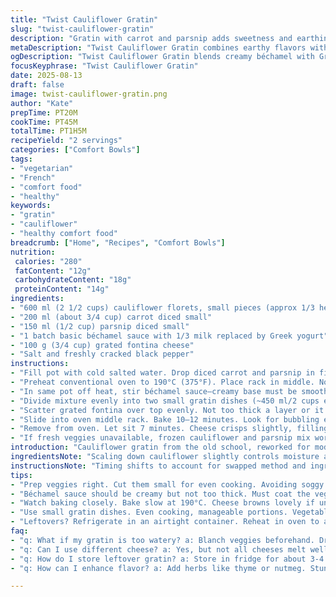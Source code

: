 ```yaml
---
title: "Twist Cauliflower Gratin"
slug: "twist-cauliflower-gratin"
description: "Gratin with carrot and parsnip adds sweetness and earthiness; béchamel replaced partly with Greek yogurt for tang and creaminess. Reduced cauliflower quantity slightly. Cheese swap to fontina for melt and mild nuttiness. Steps shuffled. Cook times shifted a bit. Broil replaced with oven bake to avoid rapid burning, longer golden crust forming. Practical tips on prepping veggies, sauce texture, and timing for visual cues included."
metaDescription: "Twist Cauliflower Gratin combines earthy flavors with creamy texture.  A modernized take on a classic French dish for your kitchen."
ogDescription: "Twist Cauliflower Gratin blends creamy béchamel with Greek yogurt. A delightful twist on a classic."
focusKeyphrase: "Twist Cauliflower Gratin"
date: 2025-08-13
draft: false
image: twist-cauliflower-gratin.png
author: "Kate"
prepTime: PT20M
cookTime: PT45M
totalTime: PT1H5M
recipeYield: "2 servings"
categories: ["Comfort Bowls"]
tags:
- "vegetarian"
- "French"
- "comfort food"
- "healthy"
keywords:
- "gratin"
- "cauliflower"
- "healthy comfort food"
breadcrumb: ["Home", "Recipes", "Comfort Bowls"]
nutrition: 
 calories: "280"
 fatContent: "12g"
 carbohydrateContent: "18g"
 proteinContent: "14g"
ingredients:
- "600 ml (2 1/2 cups) cauliflower florets, small pieces (approx 1/3 head)"
- "200 ml (about 3/4 cup) carrot diced small"
- "150 ml (1/2 cup) parsnip diced small"
- "1 batch basic béchamel sauce with 1/3 milk replaced by Greek yogurt"
- "100 g (3/4 cup) grated fontina cheese"
- "Salt and freshly cracked black pepper"
instructions:
- "Fill pot with cold salted water. Drop diced carrot and parsnip in first. Bring to boil. After 4 minutes, add cauliflower. Simmer gently until cauliflower pierces easily but not mushy—about 5-7 minutes more. Drain promptly. Shake out excess moisture. Residual steam will soften further but avoid soggy bottom."
- "Preheat conventional oven to 190°C (375°F). Place rack in middle. No broil—slow caramelization preferred here."
- "In same pot off heat, stir béchamel sauce—creamy base must be smooth, not too thick, to coat but not drown veggies. Fold veggies carefully. Season again. Taste is key. Adjust salt/pepper now; cheese adds saltiness later."
- "Divide mixture evenly into two small gratin dishes (~450 ml/2 cups each). Angle sides to spread evenly—avoid deep piling which traps moisture and slows browning."
- "Scatter grated fontina over top evenly. Not too thick a layer or it’ll separate from veggies. Fontina melts silky, browns gently, safer against burning than cheddar's sharp bite."
- "Slide into oven middle rack. Bake 10–12 minutes. Look for bubbling edges, cheese turning golden but not blackened. If cheese darkens too fast, tent loosely with foil to slow surface heat."
- "Remove from oven. Let sit 7 minutes. Cheese crisps slightly, filling firms. Cuts cleanly. Serve warm—not hot—to appreciate texture layers."
- "If fresh veggies unavailable, frozen cauliflower and parsnip mix works—blanch, drain thoroughly, squeeze water out with towel before mixing with sauce to prevent watery results."
introduction: "Cauliflower gratin from the old school, reworked for modern kitchens—lighter, brighter flavors but no compromise on that creamy comfort. Carrots and parsnips bring slightly sweet backbone, offsetting cauliflower’s mild bitterness. Greek yogurt cuts the fat, adding acid bite and silkiness to béchamel. Fontina cheese chosen for its luscious melt and gentle browning tendencies, leaving off the sharper cheddar bite. Technique tighter: simmer vegetables exactly until tender, no sogginess allowed. Broiling discarded—risky for thin gratins prone to burning before inside is hot. Bake instead; time for flavors to mingle and cheese to develop a golden crust without over-dry spots. Taste and texture take precedence over strict timing; learning to read visual cues will save you."
ingredientsNote: "Scaling down cauliflower slightly controls moisture and texture better, avoiding watery gratin. Adding carrots and parsnips introduces natural sweetness and starch for binding—pro tip to fiddle with flavor layers. Greek yogurt in béchamel cuts some cream and butter, lending acidity to brighten creamy sauce without thinning it too much—make sure to stir yogurt in off heat to prevent curdling. Fontina over cheddar prevents harsh biting cheese flavors, melts uniformly, browns golden rather than burning black patches. For salt balance, adjust after adding béchamel and again after cheese topping. Frozen veggies can work but must be well drained and patted dry to keep gratin from turning soupy. Small gratin dishes preferred for even cooking and manageable portions."
instructionsNote: "Timing shifts to account for swapped method and ingredients. Starting vegetable cooking with carrots and parsnips first ensures even doneness since they take longer than cauliflower. Visual cues paramount: vegetables should pierce easily with a fork, but resist collapsing—tender, not mush. Sauce texture matters: thick enough to cling but loose enough to spread easily, think creamy velvet, no clumps or lumps. Spreading evenly in gratin dish avoids moisture pockets that cause sogginess. Fontina cheese should melt fully, develop uniform golden top—not burnt—watch closely during last minutes baking, tent if necessary. Final rest lets structure set, cheese firm up a bit. Avoid serving piping hot to preserve texture layers; warm is best. If broiling is unavoidable, watch fiercely to prevent burning, especially with cheeses like cheddar. Always taste sauce with salt and pepper before assembly—cheese boosts saltiness later. If in doubt, add finishing black pepper freshly cracked for aroma."
tips:
- "Prep veggies right. Cut them small for even cooking. Avoiding soggy texture is key. Flavor is in the technique. Keep it simple but effective."
- "Béchamel sauce should be creamy but not too thick. Must coat the veggies. Off heat, use Greek yogurt for tang. Mix carefully to avoid curdling."
- "Watch baking closely. Bake slow at 190°C. Cheese browns lovely if uniform spread. Signs of doneness: bubbling edges, golden color. Tent with foil if it darkens."
- "Use small gratin dishes. Even cooking, manageable portions. Vegetable texture matters. No mushy bits. Par boil carrots and parsnips—these take longer."
- "Leftovers? Refrigerate in an airtight container. Reheat in oven to avoid watery results. Use parchment paper to help with crust retaining crispness."
faq:
- "q: What if my gratin is too watery? a: Blanch veggies beforehand. Drain well. Pat dry. Use less liquid in béchamel. Frozen veggies need extra drying."
- "q: Can I use different cheese? a: Yes, but not all cheeses melt well. Try gruyère or gouda. Avoid sharp cheeses like cheddar—burn too easily."
- "q: How do I store leftover gratin? a: Store in fridge for about 3-4 days. Reheat gently in oven. Not microwave, it can make it soggy."
- "q: How can I enhance flavor? a: Add herbs like thyme or nutmeg. Stun flavors with garlic in béchamel. Consider sprinkling breadcrumbs for crunch."

---
```


